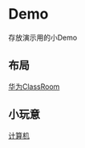 # Demo

存放演示用的小Demo

## 布局

[华为ClassRoom](./Front-end/Huawei_Classroom/index.html)

## 小玩意

[计算机](./Front-end/Calculator-Vue/index.html)